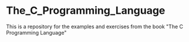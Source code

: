 The_C_Programming_Language
==========================

This is a repository for the examples and exercises from the book "The C Programming Language"
